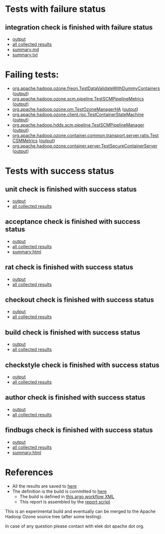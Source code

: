 # Tests with failure status

## integration check is finished with failure status

   * [output](https://raw.githubusercontent.com/elek/ozone-ci-q4/master/pr/pr-hdds-1868-w6t9t/integration/output.log)
   * [all collected results](https://github.com/elek/ozone-ci-q4/tree/master/pr/pr-hdds-1868-w6t9t/integration)
   * [summary.md](https://github.com/elek/ozone-ci-q4/tree/master/pr/pr-hdds-1868-w6t9t/integration/summary.md)
   * [summary.txt](https://github.com/elek/ozone-ci-q4/tree/master/pr/pr-hdds-1868-w6t9t/integration/summary.txt)

# Failing tests: 

 * [org.apache.hadoop.ozone.freon.TestDataValidateWithDummyContainers](hadoop-ozone/tools/org.apache.hadoop.ozone.freon.TestDataValidateWithDummyContainers.txt) ([output](hadoop-ozone/tools/org.apache.hadoop.ozone.freon.TestDataValidateWithDummyContainers-output.txt))
 * [org.apache.hadoop.ozone.scm.pipeline.TestSCMPipelineMetrics](hadoop-ozone/integration-test/org.apache.hadoop.ozone.scm.pipeline.TestSCMPipelineMetrics.txt) ([output](hadoop-ozone/integration-test/org.apache.hadoop.ozone.scm.pipeline.TestSCMPipelineMetrics-output.txt))
 * [org.apache.hadoop.ozone.om.TestOzoneManagerHA](hadoop-ozone/integration-test/org.apache.hadoop.ozone.om.TestOzoneManagerHA.txt) ([output](hadoop-ozone/integration-test/org.apache.hadoop.ozone.om.TestOzoneManagerHA-output.txt))
 * [org.apache.hadoop.ozone.client.rpc.TestContainerStateMachine](hadoop-ozone/integration-test/org.apache.hadoop.ozone.client.rpc.TestContainerStateMachine.txt) ([output](hadoop-ozone/integration-test/org.apache.hadoop.ozone.client.rpc.TestContainerStateMachine-output.txt))
 * [org.apache.hadoop.hdds.scm.pipeline.TestSCMPipelineManager](hadoop-ozone/integration-test/org.apache.hadoop.hdds.scm.pipeline.TestSCMPipelineManager.txt) ([output](hadoop-ozone/integration-test/org.apache.hadoop.hdds.scm.pipeline.TestSCMPipelineManager-output.txt))
 * [org.apache.hadoop.ozone.container.common.transport.server.ratis.TestCSMMetrics](hadoop-ozone/integration-test/org.apache.hadoop.ozone.container.common.transport.server.ratis.TestCSMMetrics.txt) ([output](hadoop-ozone/integration-test/org.apache.hadoop.ozone.container.common.transport.server.ratis.TestCSMMetrics-output.txt))
 * [org.apache.hadoop.ozone.container.server.TestSecureContainerServer](hadoop-ozone/integration-test/org.apache.hadoop.ozone.container.server.TestSecureContainerServer.txt) ([output](hadoop-ozone/integration-test/org.apache.hadoop.ozone.container.server.TestSecureContainerServer-output.txt))


# Tests with success status

## unit check is finished with success status

   * [output](https://raw.githubusercontent.com/elek/ozone-ci-q4/master/pr/pr-hdds-1868-w6t9t/unit/output.log)
   * [all collected results](https://github.com/elek/ozone-ci-q4/tree/master/pr/pr-hdds-1868-w6t9t/unit)


## acceptance check is finished with success status

   * [output](https://raw.githubusercontent.com/elek/ozone-ci-q4/master/pr/pr-hdds-1868-w6t9t/acceptance/output.log)
   * [all collected results](https://github.com/elek/ozone-ci-q4/tree/master/pr/pr-hdds-1868-w6t9t/acceptance)
   * [summary.html](https://elek.github.io/ozone-ci-q4/pr/pr-hdds-1868-w6t9t/acceptance/summary.html)


## rat check is finished with success status

   * [output](https://raw.githubusercontent.com/elek/ozone-ci-q4/master/pr/pr-hdds-1868-w6t9t/rat/output.log)
   * [all collected results](https://github.com/elek/ozone-ci-q4/tree/master/pr/pr-hdds-1868-w6t9t/rat)


## checkout check is finished with success status

   * [output](https://raw.githubusercontent.com/elek/ozone-ci-q4/master/pr/pr-hdds-1868-w6t9t/checkout/output.log)
   * [all collected results](https://github.com/elek/ozone-ci-q4/tree/master/pr/pr-hdds-1868-w6t9t/checkout)


## build check is finished with success status

   * [output](https://raw.githubusercontent.com/elek/ozone-ci-q4/master/pr/pr-hdds-1868-w6t9t/build/output.log)
   * [all collected results](https://github.com/elek/ozone-ci-q4/tree/master/pr/pr-hdds-1868-w6t9t/build)


## checkstyle check is finished with success status

   * [output](https://raw.githubusercontent.com/elek/ozone-ci-q4/master/pr/pr-hdds-1868-w6t9t/checkstyle/output.log)
   * [all collected results](https://github.com/elek/ozone-ci-q4/tree/master/pr/pr-hdds-1868-w6t9t/checkstyle)


## author check is finished with success status

   * [output](https://raw.githubusercontent.com/elek/ozone-ci-q4/master/pr/pr-hdds-1868-w6t9t/author/output.log)
   * [all collected results](https://github.com/elek/ozone-ci-q4/tree/master/pr/pr-hdds-1868-w6t9t/author)


## findbugs check is finished with success status

   * [output](https://raw.githubusercontent.com/elek/ozone-ci-q4/master/pr/pr-hdds-1868-w6t9t/findbugs/output.log)
   * [all collected results](https://github.com/elek/ozone-ci-q4/tree/master/pr/pr-hdds-1868-w6t9t/findbugs)
   * [summary.html](https://elek.github.io/ozone-ci-q4/pr/pr-hdds-1868-w6t9t/findbugs/summary.html)




# References

 * All the results are saved to [here](https://github.com/elek/ozone-ci-q4/tree/master/pr/pr-hdds-1868-w6t9t/)
 * The definition is the build is committed to [here](https://github.com/elek/argo-ozone)
    * The build is defined in [this argo workflow XML](https://github.com/elek/argo-ozone/blob/master/ozone-build.yaml)
    * This report is assembled by the [report script](https://github.com/elek/argo-ozone/blob/master/scripts/report.sh)

This is an experimental build and eventually can be merged to the Apache Hadoop Ozone source tree (after some testing).

In case of any question please contact with elek dot apache dot org.
